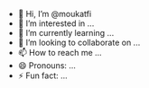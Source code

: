 - 👋 Hi, I’m @moukatfi
- 👀 I’m interested in ...
- 🌱 I’m currently learning ...
- 💞️ I’m looking to collaborate on ...
- 📫 How to reach me ...
- 😄 Pronouns: ...
- ⚡ Fun fact: ...

<!---
moukatfi/moukatfi is a ✨ special ✨ repository because its `README.md` (this file) appears on your GitHub profile.
You can click the Preview link to take a look at your changes.
--->
